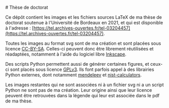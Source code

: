 # Thèse de doctorat

Ce dépôt contient les images et les fichiers sources LaTeX de ma thèse de doctorat soutenue à l'Université de Bordeaux en 2021, et qui est disponible à l'adresse : [https://tel.archives-ouvertes.fr/tel-03204457](https://tel.archives-ouvertes.fr/tel-03204457).



Toutes les images au format svg sont de ma création et sont placées sous licence [CC-BY-SA](https://creativecommons.org/licenses/by-sa/4.0/). Celles-ci peuvent donc être librement réutilisées et réadaptées, notamment à l'aide du logiciel libre [Inkscape](https://inkscape.org/fr/).

Des scripts Python permettent aussi de générer certaines figures, et ceux-ci sont placés sous licence [GPLv3](https://opensource.org/licenses/GPL-3.0). Ils font parfois appel à des librairies Python externes, dont notamment [mendeleev](https://github.com/lmmentel/mendeleev) et [nist-calculators](https://github.com/Zelenyy/nist-calculators).

Les images restantes qui ne sont associées ni à un fichier svg ni a un script Python ne sont pas de ma création. Leur origine ainsi que leur licence peuvent être retrouvées dans la légende qui leur est associée dans le pdf de ma thèse.